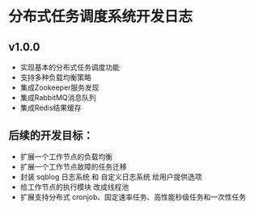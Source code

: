 # 分布式任务调度系统开发日志
## v1.0.0
- 实现基本的分布式任务调度功能
- 支持多种负载均衡策略
- 集成Zookeeper服务发现
- 集成RabbitMQ消息队列
- 集成Redis结果缓存
## 后续的开发目标：
- 扩展一个工作节点的负载均衡
- 扩展一个工作节点故障的任务迁移
- 封装 sqblog 日志系统 和 自定义日志系统 给用户提供选项
- 给工作节点的执行模块 改成线程池
- 扩展支持分布式 cronjob、固定速率任务、高性能秒级任务和一次性任务
